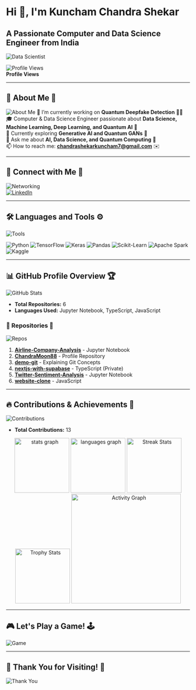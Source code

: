 # Hi 👋, I'm Kuncham Chandra Shekar
## A Passionate Computer and Data Science Engineer from India  

![Data Scientist](https://media4.giphy.com/media/v1.Y2lkPTc5MGI3NjExMHFtZXR5N3Y4b2t5MHI3cXh1empnYXluMWRpcXNmdWx5Z2t2Ymh5cSZlcD12MV9pbnRlcm5hbF9naWZfYnlfaWQmY3Q9Zw/dyRd59KCTFCTmxQWZL/giphy.gif)

![Profile Views](https://komarev.com/ghpvc/?username=chandramoon88&label=Profile%20views&color=0e75b6&style=flat)  
**Profile Views**

---

## 🌟 About Me 🚀
![About Me](https://media.giphy.com/media/3osxYc2axjCJNsCXyE/giphy.gif?cid=790b7611lpszo8mvv3in8qn4gitnludxk3zta9alrvd9nced&ep=v1_gifs_search&rid=giphy.gif&ct=g) 
🔭 I’m currently working on **Quantum Deepfake Detection** 🧑‍💻  
🎓 Computer & Data Science Engineer passionate about **Data Science, Machine Learning, Deep Learning, and Quantum AI** 🧠  
🌱 Currently exploring **Generative AI and Quantum GANs** 🎨  
💬 Ask me about **AI, Data Science, and Quantum Computing** 🤖  
📫 How to reach me: **chandrashekarkuncham7@gmail.com** ✉️

---

## 🔗 Connect with Me 🤝
![Networking](https://media.giphy.com/media/SWoSkN6DxTszqIKEqv/200w_d.gif)  
[![LinkedIn](https://img.shields.io/badge/LinkedIn-0A66C2?style=for-the-badge&logo=linkedin&logoColor=white)](https://linkedin.com/in/kuncham-chandra-shekar-953056210)

---

## 🛠️ Languages and Tools ⚙️
![Tools](https://media.giphy.com/media/UqZ7Jb4VjsVqw/200w_d.gif)  
<p align="left">
  <img src="https://img.shields.io/badge/Python-3776AB?style=for-the-badge&logo=python&logoColor=white" alt="Python" />
  <img src="https://img.shields.io/badge/TensorFlow-FF6F00?style=for-the-badge&logo=TensorFlow&logoColor=white" alt="TensorFlow" />
  <img src="https://img.shields.io/badge/Keras-D00000?style=for-the-badge&logo=Keras&logoColor=white" alt="Keras" />
  <img src="https://img.shields.io/badge/Pandas-150458?style=for-the-badge&logo=pandas&logoColor=white" alt="Pandas" />
  <img src="https://img.shields.io/badge/Scikit--Learn-F7931E?style=for-the-badge&logo=scikit-learn&logoColor=white" alt="Scikit-Learn" />
  <img src="https://img.shields.io/badge/Apache%20Spark-E25A1C?style=for-the-badge&logo=Apache-Spark&logoColor=white" alt="Apache Spark" />
  <img src="https://img.shields.io/badge/Kaggle-20BEFF?style=for-the-badge&logo=Kaggle&logoColor=white" alt="Kaggle" />
</p>

---

## 📊 GitHub Profile Overview 🏆
![GitHub Stats](https://media.giphy.com/media/3ohzdZ8r1Z7a3e3Gww/200w_d.gif)  
- **Total Repositories:** 6  
- **Languages Used:** Jupyter Notebook, TypeScript, JavaScript

### 📂 Repositories 🌟
![Repos](https://media.giphy.com/media/l0HlBO7eyXzSZkJri/200w_d.gif)  
1. **[Airline-Company-Analysis](https://github.com/ChandraMoon88/Airline-Company-Analysis)** - Jupyter Notebook  
2. **[ChandraMoon88](https://github.com/ChandraMoon88/ChandraMoon88)** - Profile Repository  
3. **[demo-git](https://github.com/ChandraMoon88/demo-git)** - Explaining Git Concepts  
4. **[nextjs-with-supabase](https://github.com/ChandraMoon88/nextjs-with-supabase)** - TypeScript (Private)  
5. **[Twitter-Sentiment-Analysis](https://github.com/ChandraMoon88/Twitter-Sentiment-Analysis)** - Jupyter Notebook  
6. **[website-clone](https://github.com/ChandraMoon88/website-clone)** - JavaScript

---

## 🔥 Contributions & Achievements 🚀
![Contributions](https://media.giphy.com/media/l0Ex3kRzHj2f6gf6w/200w_d.gif)  
- **Total Contributions:** 13

<div align="center">
  <img src="https://github-readme-stats.vercel.app/api?username=ChandraMoon88&hide_title=false&hide_rank=false&show_icons=true&include_all_commits=true&count_private=true&disable_animations=false&theme=dracula&hide_border=false&order=1" height="150" alt="stats graph"  />
  <img src="https://github-readme-stats.vercel.app/api/top-langs?username=ChandraMoon88&locale=en&hide_title=false&layout=compact&card_width=320&langs_count=5&theme=dracula&hide_border=false&order=2" height="150" alt="languages graph"  />
  <img src="https://streak-stats.demolab.com?user=ChandraMoon88&locale=en&mode=daily&theme=dracula&hide_border=false&border_radius=5&order=3" height="150" alt="Streak Stats"  />
  <img src="https://github-profile-trophy.vercel.app?username=ChandraMoon88&theme=dracula&column=-1&row=1&margin-w=8&margin-h=8&no-bg=false&no-frame=false&order=4" height="150" alt="Trophy Stats"  />
  <img src="https://github-readme-activity-graph.vercel.app/graph?username=ChandraMoon88&radius=16&theme=react&area=true&order=5" height="300" alt="Activity Graph"  />
</div>

---

## 🎮 Let's Play a Game! 🕹️
![Game](https://media.giphy.com/media/3oEduMaDrfJuQpA4tK/200w_d.gif)

---

## 🎉 Thank You for Visiting! 🚀
![Thank You](https://media.giphy.com/media/26gsspf0CqeG6n9TG/200w_d.gif)
